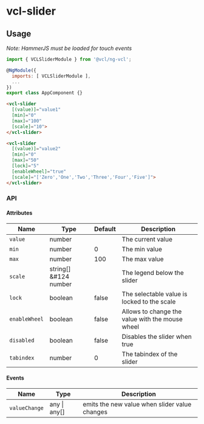 # vcl-slider

## Usage

_Note: HammerJS must be loaded for touch events_

```js
import { VCLSliderModule } from '@vcl/ng-vcl';

@NgModule({
  imports: [ VCLSliderModule ],
  ...
})
export class AppComponent {}
```

```html
<vcl-slider
  [(value)]="value1"
  [min]="0"
  [max]="100"
  [scale]="10">
</vcl-slider>
```

```html
<vcl-slider
  [(value)]="value2"
  [min]="0"
  [max]="50"
  [lock]="5"
  [enableWheel]="true"
  [scale]="['Zero','One','Two','Three','Four','Five']">
</vcl-slider>
```

### API

#### Attributes

| Name                | Type                   | Default            | Description
| ------------        | -----------            | ------------------ |--------------
| `value`             | number                 |                    | The current value
| `min`               | number                 | 0                  | The min value
| `max`               | number                 | 100                | The max value
| `scale`             | string[] &#124 number  |                    | The legend below the slider
| `lock`              | boolean                | false              | The selectable value is locked to the scale
| `enableWheel`       | boolean                | false              | Allows to change the value with the mouse wheel
| `disabled`          | boolean                | false              | Disables the slider when true
| `tabindex`          | number                 | 0                  | The tabindex of the slider

#### Events

Name                  | Type             | Description
--------------------- | ---------------  | -
`valueChange`         | any &#124; any[] | emits the new value when slider value changes
